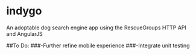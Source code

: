 # indygo
An adoptable dog search engine app using the RescueGroups HTTP API and AngularJS

##To Do: 
###-Further refine mobile experience
###-Integrate unit testing
